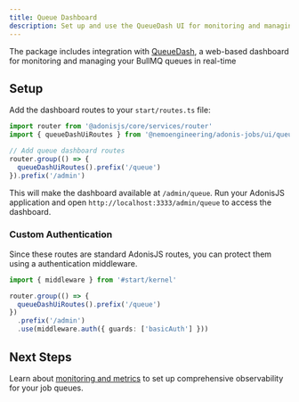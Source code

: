 ```yaml
---
title: Queue Dashboard
description: Set up and use the QueueDash UI for monitoring and managing your job queues
---
```


The package includes integration with [QueueDash](https://www.queuedash.com/), a web-based dashboard for monitoring and managing your BullMQ queues in real-time

## Setup

Add the dashboard routes to your `start/routes.ts` file:

```typescript
import router from '@adonisjs/core/services/router'
import { queueDashUiRoutes } from '@nemoengineering/adonis-jobs/ui/queuedash'

// Add queue dashboard routes
router.group(() => {
  queueDashUiRoutes().prefix('/queue')
}).prefix('/admin')
```

This will make the dashboard available at `/admin/queue`. Run your AdonisJS application and open `http://localhost:3333/admin/queue` to access the dashboard.

### Custom Authentication

Since these routes are standard AdonisJS routes, you can protect them using a authentication middleware. 

```typescript
import { middleware } from '#start/kernel'

router.group(() => {
  queueDashUiRoutes().prefix('/queue')
})
  .prefix('/admin')
  .use(middleware.auth({ guards: ['basicAuth'] }))
```

## Next Steps

Learn about [monitoring and metrics](/guides/monitoring) to set up comprehensive observability for your job queues.
